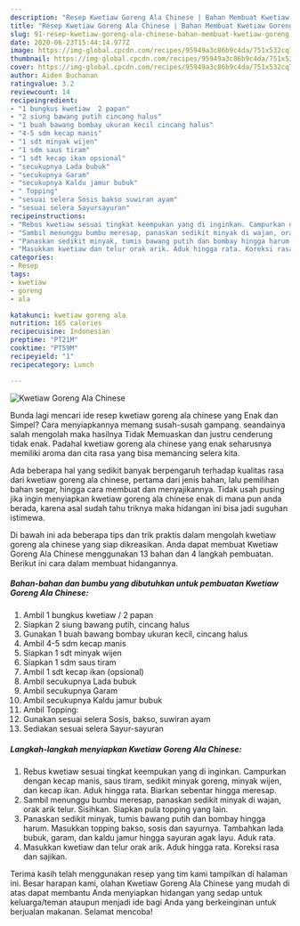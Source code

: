 ```yaml
---
description: "Resep Kwetiaw Goreng Ala Chinese | Bahan Membuat Kwetiaw Goreng Ala Chinese Yang Enak Dan Mudah"
title: "Resep Kwetiaw Goreng Ala Chinese | Bahan Membuat Kwetiaw Goreng Ala Chinese Yang Enak Dan Mudah"
slug: 91-resep-kwetiaw-goreng-ala-chinese-bahan-membuat-kwetiaw-goreng-ala-chinese-yang-enak-dan-mudah
date: 2020-06-23T15:44:14.977Z
image: https://img-global.cpcdn.com/recipes/95949a3c86b9c4da/751x532cq70/kwetiaw-goreng-ala-chinese-foto-resep-utama.jpg
thumbnail: https://img-global.cpcdn.com/recipes/95949a3c86b9c4da/751x532cq70/kwetiaw-goreng-ala-chinese-foto-resep-utama.jpg
cover: https://img-global.cpcdn.com/recipes/95949a3c86b9c4da/751x532cq70/kwetiaw-goreng-ala-chinese-foto-resep-utama.jpg
author: Aiden Buchanan
ratingvalue: 3.2
reviewcount: 14
recipeingredient:
- "1 bungkus kwetiaw  2 papan"
- "2 siung bawang putih cincang halus"
- "1 buah bawang bombay ukuran kecil cincang halus"
- "4-5 sdm kecap manis"
- "1 sdt minyak wijen"
- "1 sdm saus tiram"
- "1 sdt kecap ikan opsional"
- "secukupnya Lada bubuk"
- "secukupnya Garam"
- "secukupnya Kaldu jamur bubuk"
- " Topping"
- "sesuai selera Sosis bakso suwiran ayam"
- "sesuai selera Sayursayuran"
recipeinstructions:
- "Rebus kwetiaw sesuai tingkat keempukan yang di inginkan. Campurkan dengan kecap manis, saus tiram, sedikit minyak goreng, minyak wijen, dan kecap ikan. Aduk hingga rata. Biarkan sebentar hingga meresap."
- "Sambil menunggu bumbu meresap, panaskan sedikit minyak di wajan, orak arik telur. Sisihkan. Siapkan pula topping yang lain."
- "Panaskan sedikit minyak, tumis bawang putih dan bombay hingga harum. Masukkan topping bakso, sosis dan sayurnya. Tambahkan lada bubuk, garam, dan kaldu jamur hingga sayuran agak layu. Aduk rata."
- "Masukkan kwetiaw dan telur orak arik. Aduk hingga rata. Koreksi rasa dan sajikan."
categories:
- Resep
tags:
- kwetiaw
- goreng
- ala

katakunci: kwetiaw goreng ala 
nutrition: 165 calories
recipecuisine: Indonesian
preptime: "PT21M"
cooktime: "PT59M"
recipeyield: "1"
recipecategory: Lunch

---
```



![Kwetiaw Goreng Ala Chinese](https://img-global.cpcdn.com/recipes/95949a3c86b9c4da/751x532cq70/kwetiaw-goreng-ala-chinese-foto-resep-utama.jpg)

Bunda lagi mencari ide resep kwetiaw goreng ala chinese yang Enak dan Simpel? Cara menyiapkannya memang susah-susah gampang. seandainya salah mengolah maka hasilnya Tidak Memuaskan dan justru cenderung tidak enak. Padahal kwetiaw goreng ala chinese yang enak seharusnya memiliki aroma dan cita rasa yang bisa memancing selera kita.

Ada beberapa hal yang sedikit banyak berpengaruh terhadap kualitas rasa dari kwetiaw goreng ala chinese, pertama dari jenis bahan, lalu pemilihan bahan segar, hingga cara membuat dan menyajikannya. Tidak usah pusing jika ingin menyiapkan kwetiaw goreng ala chinese enak di mana pun anda berada, karena asal sudah tahu triknya maka hidangan ini bisa jadi suguhan istimewa.




Di bawah ini ada beberapa tips dan trik praktis dalam mengolah kwetiaw goreng ala chinese yang siap dikreasikan. Anda dapat membuat Kwetiaw Goreng Ala Chinese menggunakan 13 bahan dan 4 langkah pembuatan. Berikut ini cara dalam membuat hidangannya.

<!--inarticleads1-->

##### Bahan-bahan dan bumbu yang dibutuhkan untuk pembuatan Kwetiaw Goreng Ala Chinese:

1. Ambil 1 bungkus kwetiaw / 2 papan
1. Siapkan 2 siung bawang putih, cincang halus
1. Gunakan 1 buah bawang bombay ukuran kecil, cincang halus
1. Ambil 4-5 sdm kecap manis
1. Siapkan 1 sdt minyak wijen
1. Siapkan 1 sdm saus tiram
1. Ambil 1 sdt kecap ikan (opsional)
1. Ambil secukupnya Lada bubuk
1. Ambil secukupnya Garam
1. Ambil secukupnya Kaldu jamur bubuk
1. Ambil  Topping:
1. Gunakan sesuai selera Sosis, bakso, suwiran ayam
1. Sediakan sesuai selera Sayur-sayuran




<!--inarticleads2-->

##### Langkah-langkah menyiapkan Kwetiaw Goreng Ala Chinese:

1. Rebus kwetiaw sesuai tingkat keempukan yang di inginkan. Campurkan dengan kecap manis, saus tiram, sedikit minyak goreng, minyak wijen, dan kecap ikan. Aduk hingga rata. Biarkan sebentar hingga meresap.
1. Sambil menunggu bumbu meresap, panaskan sedikit minyak di wajan, orak arik telur. Sisihkan. Siapkan pula topping yang lain.
1. Panaskan sedikit minyak, tumis bawang putih dan bombay hingga harum. Masukkan topping bakso, sosis dan sayurnya. Tambahkan lada bubuk, garam, dan kaldu jamur hingga sayuran agak layu. Aduk rata.
1. Masukkan kwetiaw dan telur orak arik. Aduk hingga rata. Koreksi rasa dan sajikan.




Terima kasih telah menggunakan resep yang tim kami tampilkan di halaman ini. Besar harapan kami, olahan Kwetiaw Goreng Ala Chinese yang mudah di atas dapat membantu Anda menyiapkan hidangan yang sedap untuk keluarga/teman ataupun menjadi ide bagi Anda yang berkeinginan untuk berjualan makanan. Selamat mencoba!
